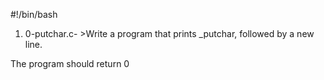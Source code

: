 #!/bin/bash
1. 0-putchar.c- >Write a program that prints _putchar, followed by a new line.



The program should return 0

